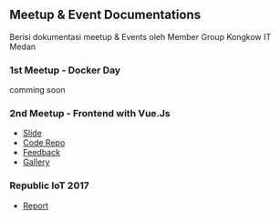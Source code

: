 ## Meetup & Event Documentations
Berisi dokumentasi meetup & Events oleh Member Group Kongkow IT Medan

### 1st Meetup - Docker Day
comming soon

### 2nd Meetup - Frontend with Vue.Js
- [Slide](https://slides.com/kevinongko/vue-kongkow-meetup-2)
- [Code Repo](https://github.com/KongkowITMedan/vue-todo)
- [Feedback](http://bit.ly/KongkowM2)
- [Gallery]()

### Republic IoT 2017
- [Report](http://s.id/3mX)
